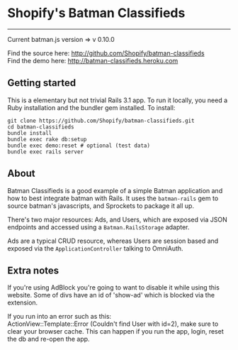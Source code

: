# Shopify's Batman Classifieds #

---
Current batman.js version =>  v 0.10.0

Find the source here: http://github.com/Shopify/batman-classifieds  
Find the demo here: http://batman-classifieds.heroku.com

## Getting started ##

This is a elementary but not trivial Rails 3.1 app. To run it locally, you need a Ruby installation and the bundler gem installed. To install:

    git clone https://github.com/Shopify/batman-classifieds.git
    cd batman-classifieds
    bundle install
    bundle exec rake db:setup
    bundle exec demo:reset # optional (test data)
    bundle exec rails server

## About  ##

Batman Classifieds is a good example of a simple Batman application and how to best integrate batman with Rails. It uses the `batman-rails` gem to source batman's javascripts, and Sprockets to package it all up. 

There's two major resources: Ads, and Users, which are exposed via JSON endpoints
and accessed using a `Batman.RailsStorage` adapter. 

Ads are a typical CRUD resource, whereas Users are session based and exposed via the
`ApplicationController` talking to OmniAuth.


## Extra notes ##

If you're using AdBlock you're going to want to disable it while using this website. Some of divs have an id of 'show-ad' which is blocked via the extension.

If you run into an error such as this:  
ActionView::Template::Error (Couldn't find User with id=2), make sure to clear your browser cache. This can happen if you run the app, login, reset the db and re-open the app.